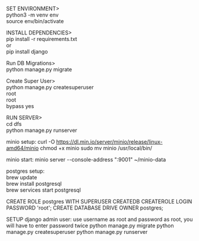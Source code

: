 SET ENVIRONMENT>   
python3 -m venv env   
source env/bin/activate   
   
INSTALL DEPENDENCIES>   
pip install -r requirements.txt   
or   
pip install django   
   
Run DB Migrations>   
python manage.py migrate   
   
Create Super User>   
python manage.py createsuperuser   
root   
root  
bypass yes     
   
RUN SERVER>   
cd dfs   
python manage.py runserver   

minio setup:
curl -O https://dl.min.io/server/minio/release/linux-amd64/minio
chmod +x minio
sudo mv minio /usr/local/bin/

minio start:
minio server --console-address ":9001" ~/minio-data

postgres setup:   
brew update   
brew install postgresql   
brew services start postgresql   

CREATE ROLE postgres WITH SUPERUSER CREATEDB CREATEROLE LOGIN PASSWORD 'root';
CREATE DATABASE DRIVE OWNER postgres;

SETUP django admin user: use username as root and password as root, you will have to enter password twice
python manage.py migrate
python manage.py createsuperuser
python manage.py runserver
